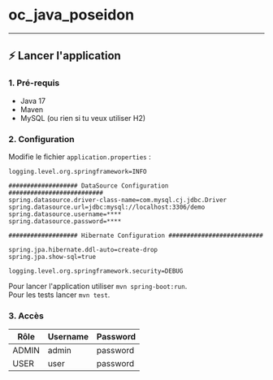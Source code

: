 # oc_java_poseidon

---

## ⚡ Lancer l'application

### 1. Pré-requis

- Java 17
- Maven
- MySQL (ou rien si tu veux utiliser H2)

### 2. Configuration

Modifie le fichier `application.properties` :

```properties
logging.level.org.springframework=INFO

################### DataSource Configuration ##########################
spring.datasource.driver-class-name=com.mysql.cj.jdbc.Driver
spring.datasource.url=jdbc:mysql://localhost:3306/demo
spring.datasource.username=****
spring.datasource.password=****

################### Hibernate Configuration ##########################

spring.jpa.hibernate.ddl-auto=create-drop
spring.jpa.show-sql=true

logging.level.org.springframework.security=DEBUG

```

Pour lancer l'application utiliser `mvn spring-boot:run`.\
Pour les tests lancer `mvn test`.

### 3. Accès

| Rôle  | Username | Password |
| ----- | -------- | -------- |
| ADMIN | admin    | password    |
| USER  | user     | password     |
